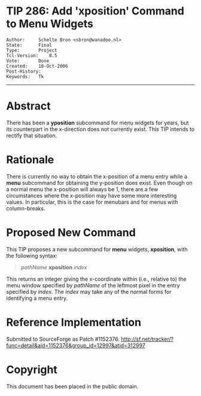 # TIP 286: Add 'xposition' Command to Menu Widgets
	Author:		Schelte Bron <sbron@wanadoo.nl>
	State:		Final
	Type:		Project
	Tcl-Version:	8.5
	Vote:		Done
	Created:	18-Oct-2006
	Post-History:	
	Keywords:	Tk
-----

# Abstract

There has been a **yposition** subcommand for menu widgets for years, but
its counterpart in the x-direction does not currently exist. This TIP intends
to rectify that situation.

# Rationale

There is currently no way to obtain the x-position of a menu entry while a
**menu** subcommand for obtaining the y-position does exist. Even though on
a normal menu the x-position will always be 1, there are a few circumstances
where the x-position may have some more interesting values. In particular,
this is the case for menubars and for menus with column-breaks.

# Proposed New Command

This TIP proposes a new subcommand for **menu** widgets, **xposition**,
with the following syntax:

 > _pathName_ **xposition** _index_

This returns an integer giving the x-coordinate within \(i.e., relative to\) the
menu window specified by _pathName_ of the leftmost pixel in the entry
specified by _index_. The _index_ may take any of the normal forms for
identifying a menu entry.

# Reference Implementation

Submitted to SourceForge as Patch \#1152376.
<http://sf.net/tracker/?func=detail&aid=1152376&group_id=12997&atid=312997> 

# Copyright

This document has been placed in the public domain.

